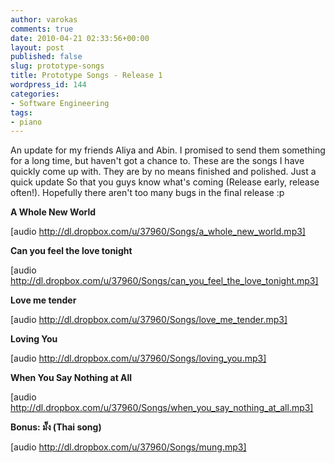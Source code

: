 ```yaml
---
author: varokas
comments: true
date: 2010-04-21 02:33:56+00:00
layout: post
published: false
slug: prototype-songs
title: Prototype Songs - Release 1
wordpress_id: 144
categories:
- Software Engineering
tags:
- piano
---
```


An update for my friends Aliya and Abin. I promised to send them something for a long time, but haven't got a chance to. These are the songs I have quickly come up with. They are by no means finished and polished. Just a quick update So that you guys know what's coming (Release early, release often!). Hopefully there aren't too many bugs in the final release :p

**A Whole New World**

[audio http://dl.dropbox.com/u/37960/Songs/a_whole_new_world.mp3]

**Can you feel the love tonight**

[audio http://dl.dropbox.com/u/37960/Songs/can_you_feel_the_love_tonight.mp3]

**Love me tender**

[audio http://dl.dropbox.com/u/37960/Songs/love_me_tender.mp3]

**Loving You**

[audio http://dl.dropbox.com/u/37960/Songs/loving_you.mp3]

**When You Say Nothing at All**

[audio http://dl.dropbox.com/u/37960/Songs/when_you_say_nothing_at_all.mp3]

**Bonus: มั๊ง (Thai song)**

[audio http://dl.dropbox.com/u/37960/Songs/mung.mp3]
